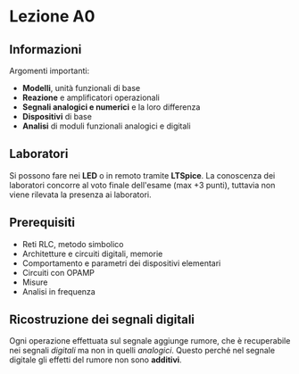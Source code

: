 # Lezione A0
## Informazioni

Argomenti importanti:

- **Modelli**, unità funzionali di base
- **Reazione** e amplificatori operazionali
- **Segnali analogici e numerici** e la loro differenza
- **Dispositivi** di base
- **Analisi** di moduli funzionali analogici e digitali

## Laboratori

Si possono fare nei **LED** o in remoto tramite **LTSpice**. La conoscenza dei laboratori concorre al voto finale dell'esame (max +3 punti), tuttavia non viene rilevata la presenza ai laboratori.

## Prerequisiti

- Reti RLC, metodo simbolico
- Architetture e circuiti digitali, memorie
- Comportamento e parametri dei dispositivi elementari
- Circuiti con OPAMP
- Misure
- Analisi in frequenza

## Ricostruzione dei segnali digitali

Ogni operazione effettuata sul segnale aggiunge rumore, che è recuperabile nei segnali *digitali* ma non in quelli *analogici*. Questo perché nel segnale digitale gli effetti del rumore non sono **additivi**.